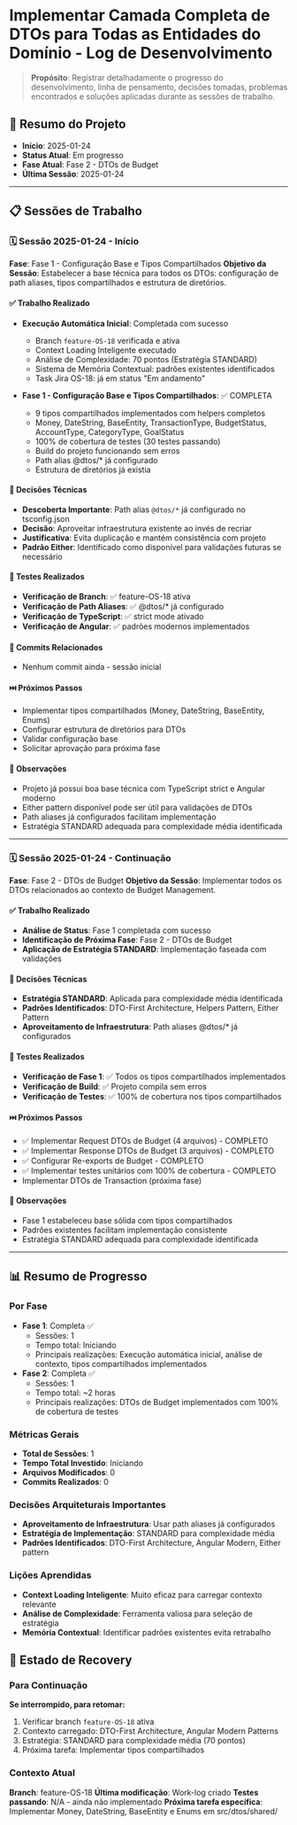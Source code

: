 # Implementar Camada Completa de DTOs para Todas as Entidades do Domínio - Log de Desenvolvimento

> **Propósito**: Registrar detalhadamente o progresso do desenvolvimento, linha de pensamento, decisões tomadas, problemas encontrados e soluções aplicadas durante as sessões de trabalho.

## 📅 Resumo do Projeto

- **Início**: 2025-01-24
- **Status Atual**: Em progresso
- **Fase Atual**: Fase 2 - DTOs de Budget
- **Última Sessão**: 2025-01-24

---

## 📋 Sessões de Trabalho

### 🗓️ Sessão 2025-01-24 - Início

**Fase**: Fase 1 - Configuração Base e Tipos Compartilhados
**Objetivo da Sessão**: Estabelecer a base técnica para todos os DTOs: configuração de path aliases, tipos compartilhados e estrutura de diretórios.

#### ✅ Trabalho Realizado

- **Execução Automática Inicial**: Completada com sucesso

  - Branch `feature-OS-18` verificada e ativa
  - Context Loading Inteligente executado
  - Análise de Complexidade: 70 pontos (Estratégia STANDARD)
  - Sistema de Memória Contextual: padrões existentes identificados
  - Task Jira OS-18: já em status "Em andamento"

- **Fase 1 - Configuração Base e Tipos Compartilhados**: ✅ COMPLETA
  - 9 tipos compartilhados implementados com helpers completos
  - Money, DateString, BaseEntity, TransactionType, BudgetStatus, AccountType, CategoryType, GoalStatus
  - 100% de cobertura de testes (30 testes passando)
  - Build do projeto funcionando sem erros
  - Path alias @dtos/\* já configurado
  - Estrutura de diretórios já existia

#### 🤔 Decisões Técnicas

- **Descoberta Importante**: Path alias `@dtos/*` já configurado no tsconfig.json
- **Decisão**: Aproveitar infraestrutura existente ao invés de recriar
- **Justificativa**: Evita duplicação e mantém consistência com projeto
- **Padrão Either**: Identificado como disponível para validações futuras se necessário

#### 🧪 Testes Realizados

- **Verificação de Branch**: ✅ feature-OS-18 ativa
- **Verificação de Path Aliases**: ✅ @dtos/\* já configurado
- **Verificação de TypeScript**: ✅ strict mode ativado
- **Verificação de Angular**: ✅ padrões modernos implementados

#### 📝 Commits Relacionados

- Nenhum commit ainda - sessão inicial

#### ⏭️ Próximos Passos

- Implementar tipos compartilhados (Money, DateString, BaseEntity, Enums)
- Configurar estrutura de diretórios para DTOs
- Validar configuração base
- Solicitar aprovação para próxima fase

#### 💭 Observações

- Projeto já possui boa base técnica com TypeScript strict e Angular moderno
- Either pattern disponível pode ser útil para validações de DTOs
- Path aliases já configurados facilitam implementação
- Estratégia STANDARD adequada para complexidade média identificada

---

### 🗓️ Sessão 2025-01-24 - Continuação

**Fase**: Fase 2 - DTOs de Budget
**Objetivo da Sessão**: Implementar todos os DTOs relacionados ao contexto de Budget Management.

#### ✅ Trabalho Realizado

- **Análise de Status**: Fase 1 completada com sucesso
- **Identificação de Próxima Fase**: Fase 2 - DTOs de Budget
- **Aplicação de Estratégia STANDARD**: Implementação faseada com validações

#### 🤔 Decisões Técnicas

- **Estratégia STANDARD**: Aplicada para complexidade média identificada
- **Padrões Identificados**: DTO-First Architecture, Helpers Pattern, Either Pattern
- **Aproveitamento de Infraestrutura**: Path aliases @dtos/\* já configurados

#### 🧪 Testes Realizados

- **Verificação de Fase 1**: ✅ Todos os tipos compartilhados implementados
- **Verificação de Build**: ✅ Projeto compila sem erros
- **Verificação de Testes**: ✅ 100% de cobertura nos tipos compartilhados

#### ⏭️ Próximos Passos

- ✅ Implementar Request DTOs de Budget (4 arquivos) - COMPLETO
- ✅ Implementar Response DTOs de Budget (3 arquivos) - COMPLETO
- ✅ Configurar Re-exports de Budget - COMPLETO
- ✅ Implementar testes unitários com 100% de cobertura - COMPLETO
- Implementar DTOs de Transaction (próxima fase)

#### 💭 Observações

- Fase 1 estabeleceu base sólida com tipos compartilhados
- Padrões existentes facilitam implementação consistente
- Estratégia STANDARD adequada para complexidade identificada

---

## 📊 Resumo de Progresso

### Por Fase

- **Fase 1**: Completa ✅
  - Sessões: 1
  - Tempo total: Iniciando
  - Principais realizações: Execução automática inicial, análise de contexto, tipos compartilhados implementados
- **Fase 2**: Completa ✅
  - Sessões: 1
  - Tempo total: ~2 horas
  - Principais realizações: DTOs de Budget implementados com 100% de cobertura de testes

### Métricas Gerais

- **Total de Sessões**: 1
- **Tempo Total Investido**: Iniciando
- **Arquivos Modificados**: 0
- **Commits Realizados**: 0

### Decisões Arquiteturais Importantes

- **Aproveitamento de Infraestrutura**: Usar path aliases já configurados
- **Estratégia de Implementação**: STANDARD para complexidade média
- **Padrões Identificados**: DTO-First Architecture, Angular Modern, Either pattern

### Lições Aprendidas

- **Context Loading Inteligente**: Muito eficaz para carregar contexto relevante
- **Análise de Complexidade**: Ferramenta valiosa para seleção de estratégia
- **Memória Contextual**: Identificar padrões existentes evita retrabalho

## 🔄 Estado de Recovery

### Para Continuação

**Se interrompido, para retomar:**

1. Verificar branch `feature-OS-18` ativa
2. Contexto carregado: DTO-First Architecture, Angular Modern Patterns
3. Estratégia: STANDARD para complexidade média (70 pontos)
4. Próxima tarefa: Implementar tipos compartilhados

### Contexto Atual

**Branch**: feature-OS-18
**Última modificação**: Work-log criado
**Testes passando**: N/A - ainda não implementado
**Próxima tarefa específica**: Implementar Money, DateString, BaseEntity e Enums em src/dtos/shared/
